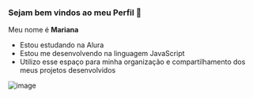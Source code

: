 ### Sejam bem vindos ao meu Perfil 💙

Meu nome é **Mariana**

- Estou estudando na Alura
- Estou me desenvolvendo na linguagem JavaScript
- Utilizo esse espaço para minha organização e
compartilhamento dos meus projetos desenvolvidos

![image](https://github.com/user-attachments/assets/97be7af3-9168-4aa5-ae94-8f42e2ea834d)
